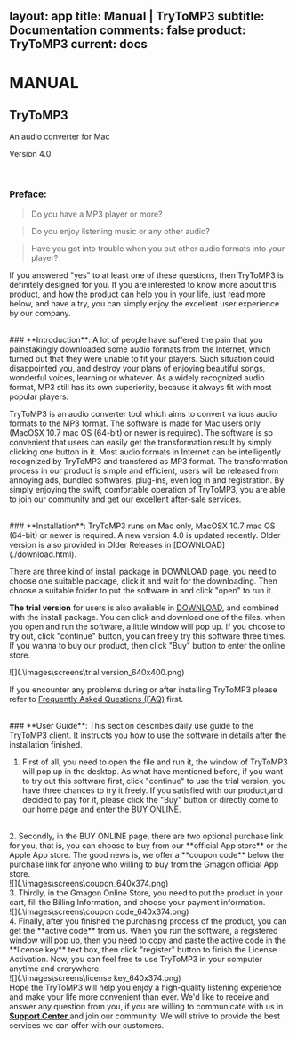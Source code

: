 layout: app
title: Manual | TryToMP3
subtitle: Documentation
comments: false
product: TryToMP3
current: docs
---

# MANUAL
## TryToMP3
An audio converter for Mac

Version 4.0

<br>

 ### **Preface**:

>Do you have a MP3 player or more?

>Do you enjoy listening music or any other audio?

>Have you got into trouble when you put other audio formats into your player?

  If you answered "yes" to at least one of these questions, then TryToMP3 is definitely designed for you. If you are interested to know more about this product, and how the product can help you in your life, just read more below, and have a try, you can simply enjoy the excellent user experience by our company.

<br>
 ### **Introduction**:
A lot of people have suffered the pain that you painstakingly downloaded some audio formats from the Internet, which turned out that they were unable to fit your players. Such situation could disappointed you, and destroy your plans of enjoying beautiful songs, wonderful voices, learning or whatever. As a widely recognized audio format, MP3 still has its own superiority, because it always fit with most popular players.



TryToMP3 is an audio converter tool which aims to convert various audio formats to the MP3 format. The software is made for Mac users only (MacOSX 10.7 mac OS (64-bit) or newer is required). The software is so convenient that users can easily get the transformation result by simply clicking one button in it. Most audio formats in Internet can be intelligently recognized by TryToMP3 and transfered as MP3 format. The transformation process in our product is simple and efficient, users will be released from annoying ads, bundled softwares, plug-ins, even log in and registration. By simply enjoying the swift, comfortable operation of TryToMP3, you are able to join our community and get our excellent after-sale services.  

<br>
### **Installation**:
TryToMP3 runs on Mac only, MacOSX 10.7 mac OS (64-bit) or newer is required. A new version 4.0 is updated recently. Older version is also provided in Older Releases in [DOWNLOAD](./download.html). 

There are three kind of install package in DOWNLOAD page, you need to choose one suitable package, click it and wait for the downloading. Then choose a suitable folder to put the software in and click "open" to run it.   

**The trial version** for users is also avaliable in [DOWNLOAD](./download.html), and combined with the install package. You can click and download one of the files. when you open and run the software, a little window will pop up. If you choose to try out, click "continue" button, you can freely try this software three times. If you wanna to buy our product, then click "Buy" button to enter the online store. 

![](.\images\screens\trial version_640x400.png) 


If you encounter any problems during or after installing TryToMP3 please refer to [Frequently Asked Questions (FAQ)](./faq.html) first.


<br>
### **User Guide**:
This section describes daily use guide to the TryToMP3 client. It instructs you how to use the software in details after the installation finished.
 
1. First of all, you need to open the file and run it, the window of TryToMP3 will pop up in the desktop. As what have mentioned before, if you want to try out this software first, click "continue" to use the trial version, you have three chances to try it freely. If you satisfied with our product,and decided to pay for it, please click the "Buy" button or directly come to our home page and enter the [BUY ONLINE](./buy.html). 
<br>
2. Secondly, in the BUY ONLINE page, there are two optional purchase link for you, that is, you can choose to buy from our **official App store** or the Apple App store. The good news is, we offer a **coupon code** below the purchase link for anyone who willing to buy from the Gmagon official App store. 
<br>
![](.\images\screens\coupon_640x374.png)
<br>
3. Thirdly, in the Gmagon Online Store, you need to put the product in your cart, fill the Billing Information, and choose your payment information.
<br>
![](.\images\screens\coupon code_640x374.png) 
<br>
4. Finally, after you finished the purchasing process of the product, you can get the **active code** from us. When you run the software, a registered window will pop up, then you need to copy and paste the active code in the **license key** text box, then click "register" button to finish the License Activation. Now, you can feel free to use TryToMP3 in your computer anytime and ererywhere.
<br>
![](.\images\screens\license key_640x374.png)
<br>
Hope the TryToMP3 will help you enjoy a high-quality listening experience and make your life more convenient than ever. We'd like to receive and answer any question from you, if you are willing to communicate with us in<a href="https://gitter.im/Gmagon/support" target="_blank"> <strong>Support Center</strong> </a> and join our community. We will strive to provide the best services we can offer with our customers. 